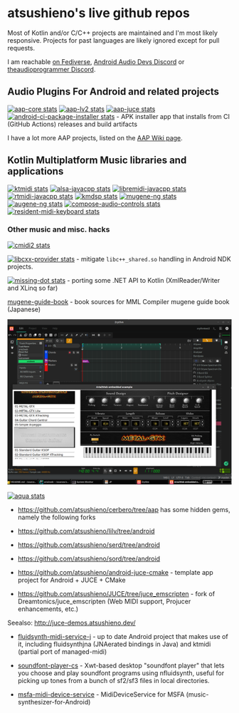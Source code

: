 # atsushieno's live github repos

Most of Kotlin and/or C/C++ projects are maintained and I'm most likely responsive. Projects for past languages are likely ignored except for pull requests.

I am reachable [on Fediverse](https://g0v.social/@atsushieno), [Android Audio Devs Discord](https://discord.gg/6AC3heft) or [theaudioprogrammer Discord](https://www.theaudioprogrammer.com/discord).

## Audio Plugins For Android and related projects

[![aap-core stats](https://github-readme-stats.vercel.app/api/pin/?username=atsushieno&repo=aap-core)](https://github.com/atsushieno/aap-core)
[![aap-lv2 stats](https://github-readme-stats.vercel.app/api/pin/?username=atsushieno&repo=aap-lv2)](https://github.com/atsushieno/aap-lv2)
[![aap-juce stats](https://github-readme-stats.vercel.app/api/pin/?username=atsushieno&repo=aap-juce)](https://github.com/atsushieno/aap-juce)
[![android-ci-package-installer stats](https://github-readme-stats.vercel.app/api/pin/?username=atsushieno&repo=android-ci-package-installer)](https://github.com/atsushieno/android-ci-package-installer) - APK installer app that installs from CI (GitHub Actions) releases and build artifacts

I have a lot more AAP projects, listed on the [AAP Wiki page](https://github.com/atsushieno/aap-core/wiki/List-of-AAP-plugins-and-hosts).

## Kotlin Multiplatform Music libraries and applications

[![ktmidi stats](https://github-readme-stats.vercel.app/api/pin/?username=atsushieno&repo=ktmidi)](https://github.com/atsushieno/ktmidi)
[![alsa-javacpp stats](https://github-readme-stats.vercel.app/api/pin/?username=atsushieno&repo=alsa-javacpp)](https://github.com/atsushieno/alsa-javacpp)
[![libremidi-javacpp stats](https://github-readme-stats.vercel.app/api/pin/?username=atsushieno&repo=libremidi-javacpp)](https://github.com/atsushieno/libremidi-javacpp)
[![rtmidi-javacpp stats](https://github-readme-stats.vercel.app/api/pin/?username=atsushieno&repo=rtmidi-javacpp)](https://github.com/atsushieno/rtmidi-javacpp)
[![kmdsp stats](https://github-readme-stats.vercel.app/api/pin/?username=atsushieno&repo=kmdsp)](https://github.com/atsushieno/kmdsp)
[![mugene-ng stats](https://github-readme-stats.vercel.app/api/pin/?username=atsushieno&repo=mugene-ng)](https://github.com/atsushieno/mugene-ng)
[![augene-ng stats](https://github-readme-stats.vercel.app/api/pin/?username=atsushieno&repo=augene-ng)](https://github.com/atsushieno/augene-ng)
[![compose-audio-controls stats](https://github-readme-stats.vercel.app/api/pin/?username=atsushieno&repo=compose-audio-controls)](https://github.com/atsushieno/compose-audio-controls)
[![resident-midi-keyboard stats](https://github-readme-stats.vercel.app/api/pin/?username=atsushieno&repo=resident-midi-keyboard)](https://github.com/atsushieno/resident-midi-keyboard)

### Other music and misc. hacks

[![cmidi2 stats](https://github-readme-stats.vercel.app/api/pin/?username=atsushieno&repo=cmidi2)](https://github.com/atsushieno/cmidi2)

[![libcxx-provider stats](https://github-readme-stats.vercel.app/api/pin/?username=atsushieno&repo=libcxx-provider)](https://github.com/atsushieno/libcxx-provider) - mitigate `libc++_shared.so` handling in Android NDK projects.

[![missing-dot stats](https://github-readme-stats.vercel.app/api/pin/?username=atsushieno&repo=missing-dot)](https://github.com/atsushieno/missing-dot) - porting some .NET API to Kotlin (XmlReader/Writer and XLinq so far)

[mugene-guide-book](https://github.com/atsushieno/mugene-guide-book) - book sources for MML Compiler mugene guide book (Japanese)

![aqua sshot](https://raw.githubusercontent.com/atsushieno/aqua/main/aqua-lv2ui-in-action.png)

[![aqua stats](https://github-readme-stats.vercel.app/api/pin/?username=atsushieno&repo=aqua)](https://github.com/atsushieno/aqua)

- https://github.com/atsushieno/cerbero/tree/aap has some hidden gems, namely the following forks
- https://github.com/atsushieno/lilv/tree/android
- https://github.com/atsushieno/serd/tree/android
- https://github.com/atsushieno/sord/tree/android

- https://github.com/atsushieno/android-juce-cmake - template app project for Android + JUCE + CMake
- https://github.com/atsushieno/JUCE/tree/juce_emscripten - fork of Dreamtonics/juce_emscripten (Web MIDI support, Projucer enhancements, etc.)

Seealso: http://juce-demos.atsushieno.dev/

- [fluidsynth-midi-service-j](https://github.com/atsushieno/fluidsynth-midi-service-j) - up to date Android project that makes use of it, including fluidsynthjna (JNAerated bindings in Java) and ktmidi (partial port of managed-midi)
- [soundfont-player-cs](https://github.com/atsushieno/soundfont-player-cs) - Xwt-based desktop "soundfont player" that lets you choose and play soundfont programs using nfluidsynth, useful for picking up tones from a bunch of sf2/sf3 files in local directories.

- [msfa-midi-device-service](https://github.com/atsushieno/msfa-midi-device-service) - MidiDeviceService for MSFA (music-synthesizer-for-Android)
